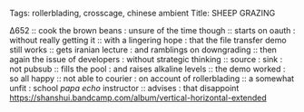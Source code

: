 Tags: rollerblading, crosscage, chinese ambient
Title: SHEEP GRAZING
  
∆652 :: cook the brown beans : unsure of the time though :: starts on oauth : without really getting it :: with a lingering hope : that the file transfer demo still works :: gets iranian lecture : and ramblings on downgrading :: then again the issue of developers : without strategic thinking :: source : sink : not pubsub :: fills the pool : and raises alkaline levels :: the demo worked : so all happy :: not able to courier : on account of rollerblading :: a somewhat unfit : school _papa echo_ instructor :: advises : that disappoint
https://shanshui.bandcamp.com/album/vertical-horizontal-extended
